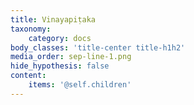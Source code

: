 ```yaml
---
title: Vinayapiṭaka
taxonomy:
    category: docs
body_classes: 'title-center title-h1h2'
media_order: sep-line-1.png
hide_hypothesis: false
content:
    items: '@self.children'
---
```


